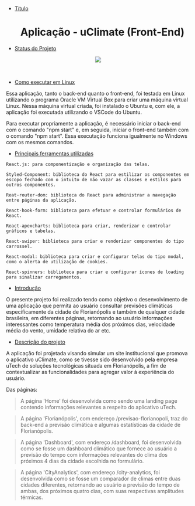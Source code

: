 * [Título](#Título) <h1 align="center">Aplicação - uClimate (Front-End)</h1>

* [Status do Projeto](#Status-do-Projeto)

<p align="center">
<img src="https://img.shields.io/badge/Status-Concluído-green">
</p>
<br>

* [Como executar em Linux](#Como-executar-em-Linux)

Essa aplicação, tanto o back-end quanto o front-end, foi testada em Linux utilizando o programa Oracle VM Virtual Box para criar uma máquina virtual Linux. Nessa máquina virtual criada, foi instalado o Ubuntu e, com ele, a aplicação foi executada utilizando o VSCode do Ubuntu.

Para executar propriamente a aplicação, é necessário iniciar o back-end com o comando "npm start" e, em seguida, iniciar o front-end também com o comando "npm start". Essa executação funciona igualmente no Windows com os mesmos comandos.

* [Principais ferramentas utilizadas](#Ferramentas-utilizadas)

 `React.js: para componentização e organização das telas.`

 `Styled-Component: biblioteca do React para estilizar os componentes em escopo fechado com o intuito de não vazar as classes e estilos para outros componentes.`
 
 `Reat-router-dom: biblioteca do React para administrar a navegação entre páginas da aplicação.`

 `React-hook-form: biblioteca para efetuar e controlar formulários de React.`

 `React-apexcharts: biblioteca para criar, renderizar e controlar gráficos e tabelas.`

 `React-swiper: biblioteca para criar e renderizar componentes do tipo carrossel.`

 `React-modal: biblioteca para criar e configurar telas do tipo modal, como o alerta de utilização de cookies.`

 `React-spinners: biblioteca para criar e configurar ícones de loading para sinalizar carregamentos.`
 
* [Introdução](#Introducao)

O presente projeto foi realizado tendo como objetivo o desenvolvimento de uma aplicação que permita ao usuário consultar previsões climáticas especificamente da cidade de Florianópolis e também de qualquer cidade brasileira, em diferentes páginas, retornando ao usuário informações interessantes como temperatura média dos próximos dias, velocidade média do vento, umidade relativa do ar etc.

* [Descrição do projeto](#Descriçao-do-projeto)

<p>A aplicação foi projetada visando simular um site institucional que promova o aplicativo uClimate, como se tivesse sido desenvolvido pela empresa uTech de soluções tecnológicas situada em Florianópolis, a fim de contextualizar as funcionalidades para agregar valor à experiência do usuário. 

Das páginas:

>A página 'Home' foi desenvolvida como sendo uma landing page contendo informações relevantes a respeito do aplicativo uTech.

>A página 'Florianópolis', com endereço /previsao-florianopoli, traz do back-end a previsão climática e algumas estatísticas da cidade de Florianópolis.

>A página 'Dashboard', com endereço /dashboard, foi desenvolvida como se fosse um dashboard climático que fornece ao usuário a previsão do tempo com informações relevantes do clima dos próximos 4 dias da cidade escolhida no formulário.

>A página 'CityAnalytics', com endereço /city-analytics, foi desenvolvida como se fosse um comparador de climas entre duas cidades diferentes, retornando ao usuário a previsão do tempo de ambas, dos próximos quatro dias, com suas respectivas amplitudes térmicas.
